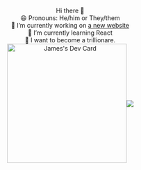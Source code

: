 
<div align="center">
<br>
Hi there 👋<br>
😄 Pronouns: He/him or They/them<br>
🔭 I’m currently working on <a href="http://g1gabyte.dev/">a new website</a><br>
🌱 I’m currently learning React<br>
🤑 I want to become a trillionare.
<br>
<a href="https://app.daily.dev/g1gabytedev"><img align="center" src="https://api.daily.dev/devcards/7a9201316c414f5ab5989735b312890a.png?r=o7u" width="275" alt="James's Dev Card"/></a><img align="center" src="https://github-readme-stats.vercel.app/api/top-langs/?username=g1gabyteDEV&layout=pie&theme=graywhite">
</div>
